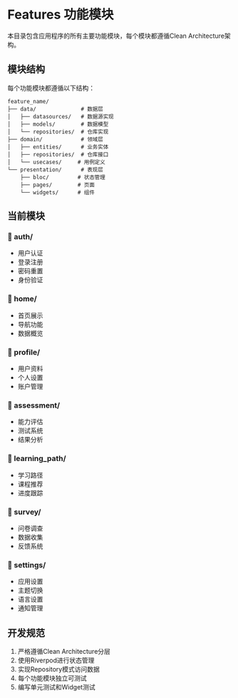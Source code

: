 # Features 功能模块

本目录包含应用程序的所有主要功能模块，每个模块都遵循Clean Architecture架构。

## 模块结构

每个功能模块都遵循以下结构：
```
feature_name/
├── data/              # 数据层
│   ├── datasources/   # 数据源实现
│   ├── models/        # 数据模型
│   └── repositories/  # 仓库实现
├── domain/            # 领域层
│   ├── entities/      # 业务实体
│   ├── repositories/  # 仓库接口
│   └── usecases/     # 用例定义
└── presentation/      # 表现层
    ├── bloc/         # 状态管理
    ├── pages/        # 页面
    └── widgets/      # 组件
```

## 当前模块

### 📱 auth/
- 用户认证
- 登录注册
- 密码重置
- 身份验证

### 📱 home/
- 首页展示
- 导航功能
- 数据概览

### 📱 profile/
- 用户资料
- 个人设置
- 账户管理

### 📱 assessment/
- 能力评估
- 测试系统
- 结果分析

### 📱 learning_path/
- 学习路径
- 课程推荐
- 进度跟踪

### 📱 survey/
- 问卷调查
- 数据收集
- 反馈系统

### 📱 settings/
- 应用设置
- 主题切换
- 语言设置
- 通知管理

## 开发规范

1. 严格遵循Clean Architecture分层
2. 使用Riverpod进行状态管理
3. 实现Repository模式访问数据
4. 每个功能模块独立可测试
5. 编写单元测试和Widget测试 